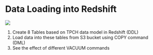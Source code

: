 # Data Loading into Redshift

[![](https://img.shields.io/badge/jupyter-notebook-informational?logo=jupyter)](https://nbviewer.org/github/sparsh-ai/recohut/blob/main/02-storage/lab-redshift-immersion/01-data-loading.ipynb)

1. Create 8 Tables based on TPCH data model in Redshift (DDL)
2. Load data into these tables from S3 bucket using COPY command (DML)
3. See the effect of different VACUUM commands